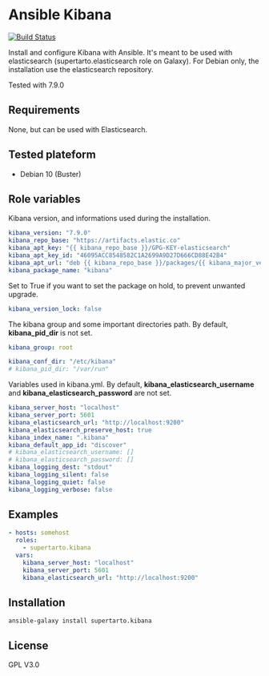 # Ansible Kibana
[![Build Status](https://travis-ci.org/supertarto/ansible-kibana.svg?branch=master)](https://travis-ci.org/supertarto/ansible-kibana)

Install and configure Kibana with Ansible. It's meant to be used with elasticsearch (supertarto.elasticsearch role on Galaxy). For Debian only, the installation use the elasticsearch repository.

Tested with 7.9.0

## Requirements
None, but can be used with Elasticsearch.

## Tested plateform
* Debian 10 (Buster)

## Role variables
Kibana version, and informations used during the installation.
```yml
kibana_version: "7.9.0"
kibana_repo_base: "https://artifacts.elastic.co"
kibana_apt_key: "{{ kibana_repo_base }}/GPG-KEY-elasticsearch"
kibana_apt_key_id: "46095ACC8548582C1A2699A9D27D666CD88E42B4"
kibana_apt_url: "deb {{ kibana_repo_base }}/packages/{{ kibana_major_version }}/apt stable main"
kibana_package_name: "kibana"
```
Set to True if you want to set the package on hold, to prevent unwanted upgrade.
```yml
kibana_version_lock: false
```
The kibana group and some important directories path. By default, **kibana_pid_dir** is not set.
```yml
kibana_group: root

kibana_conf_dir: "/etc/kibana"
# kibana_pid_dir: "/var/run"
```
Variables used in kibana.yml. By default, **kibana_elasticsearch_username** and **kibana_elasticsearch_password** are not set.
```yml
kibana_server_host: "localhost"
kibana_server_port: 5601
kibana_elasticsearch_url: "http://localhost:9200"
kibana_elasticsearch_preserve_host: true
kibana_index_name: ".kibana"
kibana_default_app_id: "discover"
# kibana_elasticsearch_username: []
# kibana_elasticsearch_password: []
kibana_logging_dest: "stdout"
kibana_logging_silent: false
kibana_logging_quiet: false
kibana_logging_verbose: false
```
## Examples
```yml
- hosts: somehost
  roles:
    - supertarto.kibana
  vars:
    kibana_server_host: "localhost"
    kibana_server_port: 5601
    kibana_elasticsearch_url: "http://localhost:9200"
```

## Installation
```
ansible-galaxy install supertarto.kibana
```
## License
GPL V3.0
